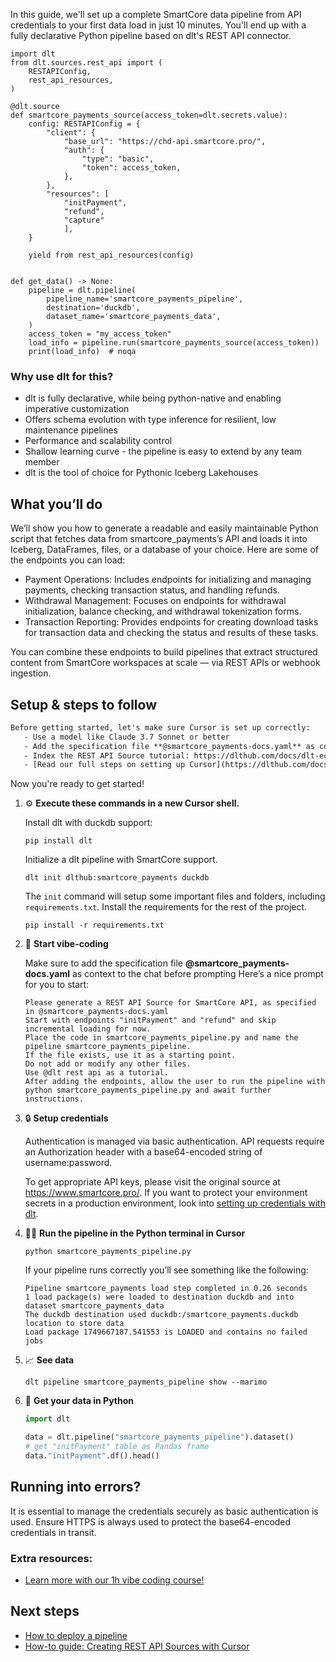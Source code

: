 In this guide, we'll set up a complete SmartCore data pipeline from API credentials to your first data load in just 10 minutes. You'll end up with a fully declarative Python pipeline based on dlt's REST API connector.

```python-outcome
import dlt
from dlt.sources.rest_api import (
    RESTAPIConfig,
    rest_api_resources,
)

@dlt.source
def smartcore_payments_source(access_token=dlt.secrets.value):
    config: RESTAPIConfig = {
        "client": {
            "base_url": "https://chd-api.smartcore.pro/",
            "auth": {
                "type": "basic",
                "token": access_token,
            },
        },
        "resources": [
            "initPayment",
            "refund",
            "capture"
            ],
    }

    yield from rest_api_resources(config)


def get_data() -> None:
    pipeline = dlt.pipeline(
        pipeline_name='smartcore_payments_pipeline',
        destination='duckdb',
        dataset_name='smartcore_payments_data', 
    )
    access_token = "my_access_token"
    load_info = pipeline.run(smartcore_payments_source(access_token))
    print(load_info)  # noqa
```

### Why use dlt for this?

- dlt is fully declarative, while being python-native and enabling imperative customization
- Offers schema evolution with type inference for resilient, low maintenance pipelines
- Performance and scalability control
- Shallow learning curve - the pipeline is easy to extend by any team member
- dlt is the tool of choice for Pythonic Iceberg Lakehouses

## What you’ll do

We’ll show you how to generate a readable and easily maintainable Python script that fetches data from smartcore_payments’s API and loads it into Iceberg, DataFrames, files, or a database of your choice. Here are some of the endpoints you can load:

- Payment Operations: Includes endpoints for initializing and managing payments, checking transaction status, and handling refunds.
- Withdrawal Management: Focuses on endpoints for withdrawal initialization, balance checking, and withdrawal tokenization forms.
- Transaction Reporting: Provides endpoints for creating download tasks for transaction data and checking the status and results of these tasks.

You can combine these endpoints to build pipelines that extract structured content from SmartCore workspaces at scale — via REST APIs or webhook ingestion.

## Setup & steps to follow

```default
Before getting started, let's make sure Cursor is set up correctly:
   - Use a model like Claude 3.7 Sonnet or better
   - Add the specification file **@smartcore_payments-docs.yaml** as context
   - Index the REST API Source tutorial: https://dlthub.com/docs/dlt-ecosystem/verified-sources/rest_api/ and add it to context as **@dlt rest api**
   - [Read our full steps on setting up Cursor](https://dlthub.com/docs/dlt-ecosystem/llm-tooling/cursor-restapi#23-configuring-cursor-with-documentation)
```

Now you're ready to get started! 

1. ⚙️ **Execute these commands in a new Cursor shell.**
    
    Install dlt with duckdb support:
    ```shell
    pip install dlt
    ```

    Initialize a dlt pipeline with SmartCore support.
    ```shell
    dlt init dlthub:smartcore_payments duckdb
    ```

    The `init` command will setup some important files and folders, including `requirements.txt`. Install the requirements for the rest of the project.
    ```shell
    pip install -r requirements.txt
    ```
    
2. 🤠 **Start vibe-coding**
    
    Make sure to add the specification file **@smartcore_payments-docs.yaml** as context to the chat before prompting
    Here’s a nice prompt for you to start: 
    
    ```prompt
    Please generate a REST API Source for SmartCore API, as specified in @smartcore_payments-docs.yaml 
    Start with endpoints "initPayment" and "refund" and skip incremental loading for now. 
    Place the code in smartcore_payments_pipeline.py and name the pipeline smartcore_payments_pipeline. 
    If the file exists, use it as a starting point. 
    Do not add or modify any other files. 
    Use @dlt rest api as a tutorial. 
    After adding the endpoints, allow the user to run the pipeline with python smartcore_payments_pipeline.py and await further instructions.
    ```

    
3. 🔒 **Setup credentials** 
    
    Authentication is managed via basic authentication. API requests require an Authorization header with a base64-encoded string of username:password.
    
    To get appropriate API keys, please visit the original source at https://www.smartcore.pro/.
    If you want to protect your environment secrets in a production environment, look into [setting up credentials with dlt](https://dlthub.com/docs/walkthroughs/add_credentials).
    
4. 🏃‍♀️ **Run the pipeline in the Python terminal in Cursor**
    
    ```shell
    python smartcore_payments_pipeline.py
    ```
    
    If your pipeline runs correctly you’ll see something like the following:
    
    ```shell
    Pipeline smartcore_payments load step completed in 0.26 seconds
    1 load package(s) were loaded to destination duckdb and into dataset smartcore_payments_data
    The duckdb destination used duckdb:/smartcore_payments.duckdb location to store data
    Load package 1749667187.541553 is LOADED and contains no failed jobs
    ```
    
5. 📈 **See data**
    
    ```shell
    dlt pipeline smartcore_payments_pipeline show --marimo
    ```
    
6. 🐍 **Get your data in Python**
    
    ```python
    import dlt

   data = dlt.pipeline("smartcore_payments_pipeline").dataset()
   # get "initPayment" table as Pandas frame
   data."initPayment".df().head()
    ```

## Running into errors?

It is essential to manage the credentials securely as basic authentication is used. Ensure HTTPS is always used to protect the base64-encoded credentials in transit.

### Extra resources:

- [Learn more with our 1h vibe coding course!](https://www.youtube.com/watch?v=GGid70rnJuM)

## Next steps

- [How to deploy a pipeline](https://dlthub.com/docs/walkthroughs/deploy-a-pipeline)
- [How-to guide: Creating REST API Sources with Cursor](https://dlthub.com/docs/dlt-ecosystem/llm-tooling/cursor-restapi)